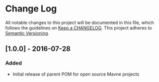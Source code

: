 # Change Log
All notable changes to this project will be documented in this file, which follows the guidelines
on [Keep a CHANGELOG](http://keepachangelog.com/). This project adheres to
[Semantic Versioning](http://semver.org/).

## [1.0.0] - 2016-07-28

### Added

- Initial release of parent POM for open source Mavne projects

